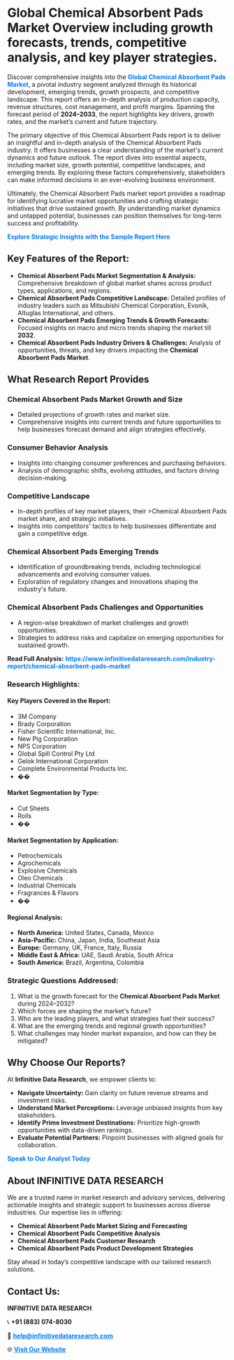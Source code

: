 <h1>Global Chemical Absorbent Pads Market Overview including growth forecasts, trends, competitive analysis, and key player strategies.</h1>
<p>
Discover comprehensive insights into the 
<a href="https://www.infinitivedataresearch.com/industry-report/chemical-absorbent-pads-market" rel="dofollow" style="color: #007BFF; text-decoration: none;"><strong>Global Chemical Absorbent Pads Market</strong></a>, a pivotal industry segment analyzed through its historical development, emerging trends, growth prospects, and competitive landscape. This report offers an in-depth analysis of production capacity, revenue structures, cost management, and profit margins. Spanning the forecast period of <strong>2024–2033</strong>, the report highlights key drivers, growth rates, and the market’s current and future trajectory.
</p>
<p>
The primary objective of this Chemical Absorbent Pads report is to deliver an insightful and in-depth analysis of the Chemical Absorbent Pads industry. It offers businesses a clear understanding of the market's current dynamics and future outlook. The report dives into essential aspects, including market size, growth potential, competitive landscapes, and emerging trends. By exploring these factors comprehensively, stakeholders can make informed decisions in an ever-evolving business environment.
</p>
<p>
Ultimately, the Chemical Absorbent Pads market report provides a roadmap for identifying lucrative market opportunities and crafting strategic initiatives that drive sustained growth. By understanding market dynamics and untapped potential, businesses can position themselves for long-term success and profitability.
</p>
<p>
<a href="https://www.infinitivedataresearch.com/request-sample/reportId=108744" style="color: #007BFF; text-decoration: none;"><strong>Explore Strategic Insights with the Sample Report Here</strong></a>
</p>

<h2>Key Features of the Report:</h2>
<ul>
<li><strong>Chemical Absorbent Pads Market Segmentation & Analysis:</strong> Comprehensive breakdown of global market shares across product types, applications, and regions.</li>
<li><strong>Chemical Absorbent Pads Competitive Landscape:</strong> Detailed profiles of industry leaders such as Mitsubishi Chemical Corporation, Evonik, Altuglas International, and others.</li>
<li><strong>Chemical Absorbent Pads Emerging Trends & Growth Forecasts:</strong> Focused insights on macro and micro trends shaping the market till <strong>2032</strong>.</li>
<li><strong>Chemical Absorbent Pads Industry Drivers & Challenges:</strong> Analysis of opportunities, threats, and key drivers impacting the <strong>Chemical Absorbent Pads Market</strong>.</li>
</ul>

<h2>What Research Report Provides</h2>
<h3>Chemical Absorbent Pads Market Growth and Size</h3>
<ul>
<li>Detailed projections of growth rates and market size.</li>
<li>Comprehensive insights into current trends and future opportunities to help businesses forecast demand and align strategies effectively.</li>
</ul>

<h3>Consumer Behavior Analysis</h3>
<ul>
<li>Insights into changing consumer preferences and purchasing behaviors.</li>
<li>Analysis of demographic shifts, evolving attitudes, and factors driving decision-making.</li>
</ul>

<h3>Competitive Landscape</h3>
<ul>
<li>In-depth profiles of key market players, their >Chemical Absorbent Pads market share, and strategic initiatives.</li>
<li>Insights into competitors' tactics to help businesses differentiate and gain a competitive edge.</li>
</ul>

<h3>Chemical Absorbent Pads Emerging Trends</h3>
<ul>
<li>Identification of groundbreaking trends, including technological advancements and evolving consumer values.</li>
<li>Exploration of regulatory changes and innovations shaping the industry's future.</li>
</ul>

<h3>Chemical Absorbent Pads Challenges and Opportunities</h3>
<ul>
<li>A region-wise breakdown of market challenges and growth opportunities.</li>
<li>Strategies to address risks and capitalize on emerging opportunities for sustained growth.</li>
</ul>
<p><strong>Read Full Analysis:</strong> <a href="https://www.infinitivedataresearch.com/industry-report/chemical-absorbent-pads-market" rel="dofollow" style="color: #007BFF; text-decoration: none;"><strong>https://www.infinitivedataresearch.com/industry-report/chemical-absorbent-pads-market</strong></a></p>
<h3>Research Highlights:</h3>
<h4>Key Players Covered in the Report:</h4>
<ul><li>3M Company</li><li>Brady Corporation</li><li>Fisher Scientific International, Inc.</li><li>New Pig Corporation</li><li>NPS Corporation</li><li>Global Spill Control Pty Ltd</li><li>Gelok International Corporation</li><li>Complete Environmental Products Inc.</li><li>��</li></ul>
<h4>Market Segmentation by Type:</h4>
<ul><li>Cut Sheets</li><li>Rolls</li><li>��</li></ul>
<h4>Market Segmentation by Application:</h4>
<ul><li>Petrochemicals</li><li>Agrochemicals</li><li>Explosive Chemicals</li><li>Oleo Chemicals</li><li>Industrial Chemicals</li><li>Fragrances &amp; Flavors</li><li>��</li></ul>

<h4>Regional Analysis:</h4>
<ul>
<li><strong>North America:</strong> United States, Canada, Mexico</li>
<li><strong>Asia-Pacific:</strong> China, Japan, India, Southeast Asia</li>
<li><strong>Europe:</strong> Germany, UK, France, Italy, Russia</li>
<li><strong>Middle East & Africa:</strong> UAE, Saudi Arabia, South Africa</li>
<li><strong>South America:</strong> Brazil, Argentina, Colombia</li>
</ul>

<h3>Strategic Questions Addressed:</h3>
<ol>
<li>What is the growth forecast for the <strong>Chemical Absorbent Pads Market</strong> during 2024–2032?</li>
<li>Which forces are shaping the market's future?</li>
<li>Who are the leading players, and what strategies fuel their success?</li>
<li>What are the emerging trends and regional growth opportunities?</li>
<li>What challenges may hinder market expansion, and how can they be mitigated?</li>
</ol>

<h2>Why Choose Our Reports?</h2>
<p>At <strong>Infinitive Data Research</strong>, we empower clients to:</p>
<ul>
<li><strong>Navigate Uncertainty:</strong> Gain clarity on future revenue streams and investment risks.</li>
<li><strong>Understand Market Perceptions:</strong> Leverage unbiased insights from key stakeholders.</li>
<li><strong>Identify Prime Investment Destinations:</strong> Prioritize high-growth opportunities with data-driven rankings.</li>
<li><strong>Evaluate Potential Partners:</strong> Pinpoint businesses with aligned goals for collaboration.</li>
</ul>
<p><a href="https://www.infinitivedataresearch.com/industry-report/chemical-absorbent-pads-market" rel="dofollow" style="color: #007BFF; text-decoration: none;"><strong>Speak to Our Analyst Today</strong></a></p>

<h2>About INFINITIVE DATA RESEARCH</h2>
<p>We are a trusted name in market research and advisory services, delivering actionable insights and strategic support to businesses across diverse industries. Our expertise lies in offering:</p>
<ul>
<li><strong>Chemical Absorbent Pads Market Sizing and Forecasting</strong></li>
<li><strong>Chemical Absorbent Pads Competitive Analysis</strong></li>
<li><strong>Chemical Absorbent Pads Customer Research</strong></li>
<li><strong>Chemical Absorbent Pads Product Development Strategies</strong></li>
</ul>
<p>Stay ahead in today’s competitive landscape with our tailored research solutions.</p>

<h2>Contact Us:</h2>
<p><strong>INFINITIVE DATA RESEARCH</strong></p>
<p>📞 <strong>+91 (883) 074-8030</strong></p>
<p>📧 <strong><a href="mailto:help@infinitivedataresearch.com" style="color: #007BFF;">help@infinitivedataresearch.com</a></strong></p>
<p>🌐 <strong><a href="https://www.infinitivedataresearch.com" rel="dofollow" style="color: #007BFF;">Visit Our Website</a></strong></p>